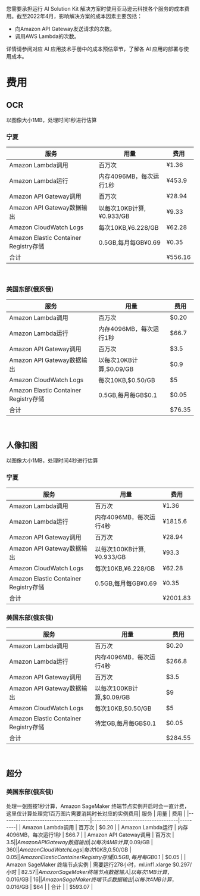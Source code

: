 您需要承担运行 AI Solution Kit 解决方案时使用亚马逊云科技各个服务的成本费用。截至2022年4月，影响解决方案的成本因素主要包括：

- 向Amazon API Gateway发送请求的次数。
- 调用AWS Lambda的次数。

详情请参阅对应 AI 应用技术手册中的成本预估章节，了解各 AI 应用的部署与使用成本。

# 费用
## OCR
以图像大小1MB，处理时间1秒进行估算
### 宁夏
| 服务                                  | 用量                  | 费用      |
|-------------------------------------|---------------------|---------|
| Amazon Lambda调用                     | 百万次                 | ¥1.36   |
| Amazon Lambda运行                     | 内存4096MB，每次运行1秒     | ¥453.9  |
| Amazon API Gateway调用                | 百万次                 | ¥28.94  |
| Amazon API Gateway数据输出              | 以每次10KB计算,¥0.933/GB | ¥9.33   |
| Amazon CloudWatch Logs              | 每次10KB,¥6.228/GB    | ¥62.28  |
| Amazon Elastic Container Registry存储 | 0.5GB,每月每GB¥0.69    | ¥0.35   |
| 合计                                  |   | ¥556.16 |
​
### 美国东部(俄亥俄)
| 服务                                  | 用量                 | 费用     |
|-------------------------------------|--------------------|--------|
| Amazon Lambda调用                     | 百万次                | $0.20  |
| Amazon Lambda运行                     | 内存4096MB，每次运行1秒    | $66.7  |
| Amazon API Gateway调用                | 百万次                | $3.5   |
| Amazon API Gateway数据输出              | 以每次10KB计算,$0.09/GB | $0.9   |
| Amazon CloudWatch Logs              | 每次10KB,$0.50/GB    | $5     |
| Amazon Elastic Container Registry存储 | 0.5GB,每月每GB$0.1    | $0.05  |
| 合计                                  |   | $76.35 |
​
## 人像扣图
以图像大小1MB，处理时间4秒进行估算
### 宁夏
| 服务 | 用量                   | 费用       |
| ---- |----------------------|----------|
|Amazon Lambda调用 | 百万次                  | ¥1.36    |
|Amazon Lambda运行| 内存4096MB，每次运行4秒      | ¥1815.6  |
|Amazon API Gateway调用| 百万次                  | ¥28.94   |
|Amazon API Gateway数据输出| 以每次100KB计算,¥0.933/GB | ¥93.3    |
|Amazon CloudWatch Logs| 每次10KB,¥6.228/GB     | ¥62.28   |
|Amazon Elastic Container Registry存储| 0.5GB,每月每GB¥0.69     | ¥0.35    |
| 合计                                  |   | ¥2001.83 |
### 美国东部(俄亥俄)
| 服务                                  | 用量                  | 费用      |
|-------------------------------------|---------------------|---------|
| Amazon Lambda调用                     | 百万次                 | $0.20   |
| Amazon Lambda运行                     | 内存4096MB，每次运行4秒     | $266.8  |
| Amazon API Gateway调用                | 百万次                 | $3.5    |
| Amazon API Gateway数据输出              | 以每次100KB计算,$0.09/GB | $9      |
| Amazon CloudWatch Logs              | 每次10KB,$0.50/GB     | $5      |
| Amazon Elastic Container Registry存储 | 待定GB,每月每GB$0.1      | $0.05   |
| 合计                                  |   | $284.55 |
​
## 超分
### 美国东部(俄亥俄)
处理一张图按1秒计算，Amazon SageMaker 终端节点实例开启时会一直计费，这里仅计算处理完1百万图片需要消耗时长对应的实例费用
​
| 服务                                  | 用量                                 | 费用      |
|-------------------------------------|------------------------------------|---------|
| Amazon Lambda调用                     | 百万次                                | $0.20   |
| Amazon Lambda运行                     | 内存4096MB，每次运行1秒                    | $66.7   |
| Amazon API Gateway调用                | 百万次                                | $3.5    |
| Amazon API Gateway数据输出              | 以每次4MB计算,$0.09/GB                  | $360    |
| Amazon CloudWatch Logs              | 每次10KB,$0.50/GB                    | $0.05   |
| Amazon Elastic Container Registry存储 | 0.5GB,每月每GB$0.1                    | $0.05   |
| Amazon SageMaker 终端节点实例           | 需要运行278小时，ml.inf1.xlarge $0.297/小时 | $82.57  |
| Amazon SageMaker 终端节点数据输入         | 以每次1MB计算，$0.016/GB                 | $16     |
| Amazon SageMaker 终端节点数据输出         | 以每次4MB计算，$0.016/GB                 | $64     |
| 合计                                  |   | $593.07 |